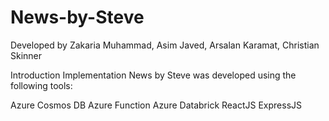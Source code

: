 # News-by-Steve

Developed by Zakaria Muhammad, Asim Javed, Arsalan Karamat, Christian Skinner

Introduction
Implementation
News by Steve was developed using the following tools:

Azure Cosmos DB
Azure Function
Azure Databrick
ReactJS
ExpressJS
